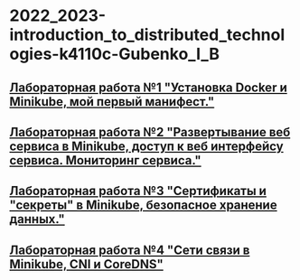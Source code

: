 # 2022_2023-introduction_to_distributed_technologies-k4110c-Gubenko_I_B


## [Лабораторная работа №1 "Установка Docker и Minikube, мой первый манифест."](lab1/lab1_report.md)
## [Лабораторная работа №2 "Развертывание веб сервиса в Minikube, доступ к веб интерфейсу сервиса. Мониторинг сервиса."](lab2/lab2_report.md)
## [Лабораторная работа №3 "Сертификаты и "секреты" в Minikube, безопасное хранение данных."](lab3/lab3_report.md)
## [Лабораторная работа №4 "Сети связи в Minikube, CNI и CoreDNS"](lab4/lab4_report.md)